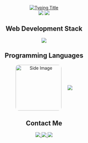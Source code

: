 <div align="center">
  <a href="#">
    <img src="https://readme-typing-svg.demolab.com?font=Hack&weight=600&size=30&duration=4000&pause=1000&color=5865F2&center=true&vCenter=true&width=600&height=70&lines=Software+Engineering+Student;Web+Developer;Junior+Frontend+Developer" alt="Typing Title">
  </a>

  <div align="center">
    <img src="https://img.shields.io/badge/Node.js-Expert-339933?logo=nodedotjs&logoColor=white&style=for-the-badge">
    <img src="https://img.shields.io/badge/Discord.js-5865F2?logo=discord&logoColor=white&style=for-the-badge">
  </div>

  <h2 align="center">Web Development Stack</h2>
  <div align="center">
    <img src="https://skillicons.dev/icons?i=html,css,js&perline=7&theme=light">
  </div>

  <h2 align="center">Programming Languages</h2>
  <div align="center" style="display: flex; align-items: center; justify-content: center; gap: 20px;">
    <img src="https://i.pinimg.com/236x/76/c9/6a/76c96a3666f28cd58dc556f4714c9a4a.jpg" alt="Side Image" style="border-radius: 10px; height: 150px;">
    <img src="https://skillicons.dev/icons?i=python,cs,c&theme=light">
  </div>

  <h2 align="center">Contact Me</h2>
  <div align="center">
    <a href="mailto:ahmed.hamdi.tech@gmail.com">
      <img src="https://img.shields.io/badge/Email-D14836?style=for-the-badge&logo=gmail&logoColor=white">
    </a>
    <a href="https://discord.com/users/955778442425683988" target="_blank">
      <img src="https://img.shields.io/badge/Discord-5865F2?style=for-the-badge&logo=discord&logoColor=white">
    </a>
    <a href="https://www.linkedin.com/in/your-linkedin-username" target="_blank">
      <img src="https://img.shields.io/badge/LinkedIn-0A66C2?style=for-the-badge&logo=linkedin&logoColor=white">
    </a>
  </div>
</div>
